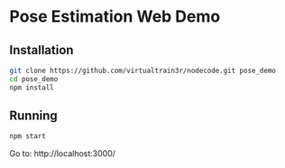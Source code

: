 # Pose Estimation Web Demo

## Installation

```bash
git clone https://github.com/virtualtrain3r/nodecode.git pose_demo
cd pose_demo
npm install
```

## Running
```bash
npm start
```

Go to: http://localhost:3000/
